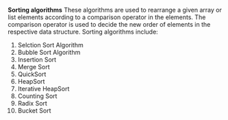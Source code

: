 **Sorting algorithms**
These algorithms are used to rearrange a given array or list elements according to a comparison operator in the elements. The comparison operator is used to decide the new order of elements in the respective data structure.
Sorting algorithms include:
1. Selction Sort Algorithm
2. Bubble Sort Algorithm
3. Insertion Sort
4. Merge Sort
5. QuickSort
6. HeapSort
7. Iterative HeapSort
8. Counting Sort
9. Radix Sort
10. Bucket Sort
